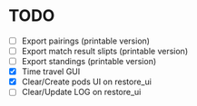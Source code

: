 # TODO

* [ ] Export pairings (printable version)
* [ ] Export match result slipts (printable version)
* [ ] Export standings (printable version)
* [x] Time travel GUI
* [x] Clear/Create pods UI on restore_ui
* [ ] Clear/Update LOG on restore_ui